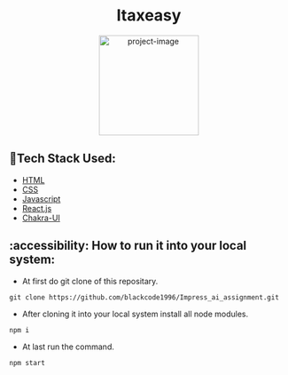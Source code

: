 <h1 align="center" id="title">Itaxeasy</h1>

<p align="center"><img src="https://itaxeasy.com/logo.svg" alt="project-image" width="180" height="180/"></p>

## :space_invader:Tech Stack Used:

  <ul>
    <li><a href="https://#/">HTML</a></li>
    <li><a href="https://#/">CSS</a></li>
    <li><a href="https://#/">Javascript</a></li>
    <li><a href="https://reactjs.org/">React.js</a></li>
    <li><a href="https://chakra-ui.com/">Chakra-UI</a></li>
  </ul>

## :accessibility: How to run it into your local system:

- At first do git clone of this repositary.
```
git clone https://github.com/blackcode1996/Impress_ai_assignment.git
```
- After cloning it into your local system install all node modules.
```
npm i
```
- At last run the command.
```
npm start
```

